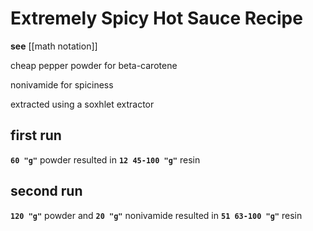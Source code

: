 # Extremely Spicy Hot Sauce Recipe

**see** [[math notation]]

cheap pepper powder for beta-carotene

nonivamide for spiciness

extracted using a soxhlet extractor

## first run

**`60 "g"`** powder resulted in **`12 45-100 "g"`** resin

## second run

**`120 "g"`** powder and **`20 "g"`** nonivamide resulted in **`51 63-100 "g"`** resin
